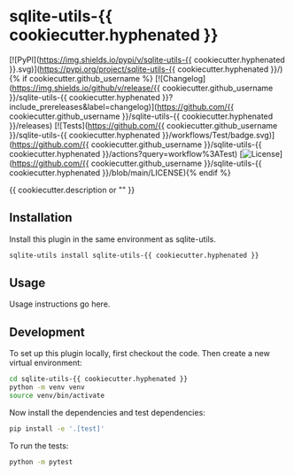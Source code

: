 # sqlite-utils-{{ cookiecutter.hyphenated }}

[![PyPI](https://img.shields.io/pypi/v/sqlite-utils-{{ cookiecutter.hyphenated }}.svg)](https://pypi.org/project/sqlite-utils-{{ cookiecutter.hyphenated }}/){% if cookiecutter.github_username %}
[![Changelog](https://img.shields.io/github/v/release/{{ cookiecutter.github_username }}/sqlite-utils-{{ cookiecutter.hyphenated }}?include_prereleases&label=changelog)](https://github.com/{{ cookiecutter.github_username }}/sqlite-utils-{{ cookiecutter.hyphenated }}/releases)
[![Tests](https://github.com/{{ cookiecutter.github_username }}/sqlite-utils-{{ cookiecutter.hyphenated }}/workflows/Test/badge.svg)](https://github.com/{{ cookiecutter.github_username }}/sqlite-utils-{{ cookiecutter.hyphenated }}/actions?query=workflow%3ATest)
[![License](https://img.shields.io/badge/license-Apache%202.0-blue.svg)](https://github.com/{{ cookiecutter.github_username }}/sqlite-utils-{{ cookiecutter.hyphenated }}/blob/main/LICENSE){% endif %}

{{ cookiecutter.description or "" }}

## Installation

Install this plugin in the same environment as sqlite-utils.
```bash
sqlite-utils install sqlite-utils-{{ cookiecutter.hyphenated }}
```
## Usage

Usage instructions go here.

## Development

To set up this plugin locally, first checkout the code. Then create a new virtual environment:
```bash
cd sqlite-utils-{{ cookiecutter.hyphenated }}
python -m venv venv
source venv/bin/activate
```
Now install the dependencies and test dependencies:
```bash
pip install -e '.[test]'
```
To run the tests:
```bash
python -m pytest
```
